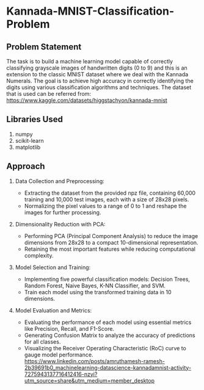 # Kannada-MNIST-Classification-Problem

## Problem Statement
The task is to build a machine learning model capable of correctly classifying grayscale images of handwritten digits (0 to 9) and this is an extension to the classic MNIST dataset where we deal with the Kannada Numerals. The goal is to achieve high accuracy in correctly identifying the digits using various classification algorithms and techniques.
The dataset that is used can be referred from:
https://www.kaggle.com/datasets/higgstachyon/kannada-mnist

## Libraries Used
1. numpy
2. scikit-learn
3. matplotlib

## Approach

1. Data Collection and Preprocessing:
   - Extracting the dataset from the provided npz file, containing 60,000 training and 10,000 test images, each with a size of 28x28 pixels.
   - Normalizing the pixel values to a range of 0 to 1 and reshape the images for further processing.

2. Dimensionality Reduction with PCA:
   - Performing PCA (Principal Component Analysis) to reduce the image dimensions from 28x28 to a compact 10-dimensional representation.
   - Retaining the most important features while reducing computational complexity.

3. Model Selection and Training:
   - Implementing five powerful classification models: Decision Trees, Random Forest, Naive Bayes, K-NN Classifier, and SVM.
   - Train each model using the transformed training data in 10 dimensions.

4. Model Evaluation and Metrics:
   - Evaluating the performance of each model using essential metrics like Precision, Recall, and F1-Score.
   - Generating Confusion Matrix to analyze the accuracy of predictions for all classes.
   - Visualizing the Receiver Operating Characteristic (RoC) curve to gauge model performance.
https://www.linkedin.com/posts/amruthamesh-ramesh-2b39691b0_machinelearning-datascience-kannadamnist-activity-7275943137716412416-nzyi?utm_source=share&utm_medium=member_desktop
